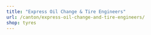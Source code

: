 ```yaml
---
title: "Express Oil Change & Tire Engineers"
url: /canton/express-oil-change-and-tire-engineers/
shop: tyres
---
```

